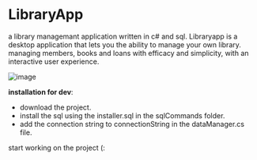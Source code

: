 # LibraryApp
a library  managemant application written in c# and sql.
Libraryapp is a desktop application that lets you the ability to manage your own library. managing members, books and loans with efficacy and simplicity, with an interactive user experience.




![image](https://user-images.githubusercontent.com/54371245/158712033-01703f3a-9a32-433a-b281-d332f2793e04.png)


**installation for dev**: 
  * download the project.
  * install the sql using the installer.sql in the sqlCommands folder.
  * add the connection string to  connectionString in the dataManager.cs file.
 
start working on the project (:
